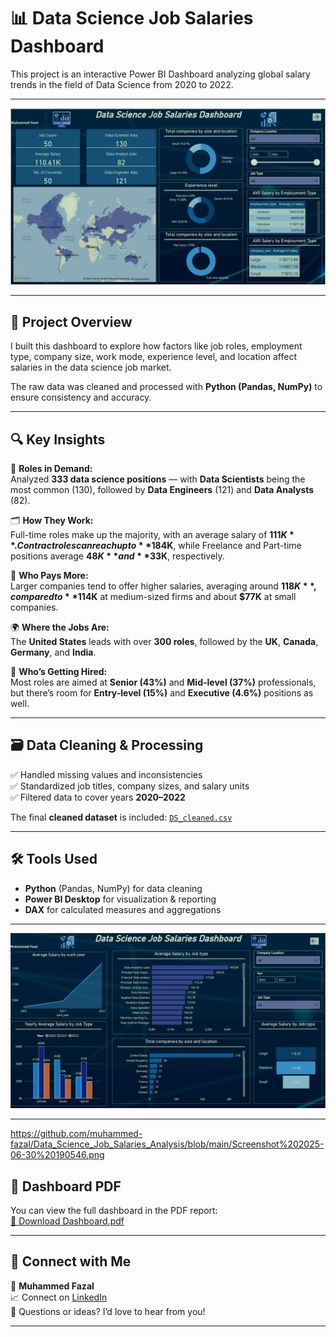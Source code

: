 # 📊 Data Science Job Salaries Dashboard

This project is an interactive Power BI Dashboard analyzing global salary trends in the field of Data Science from 2020 to 2022.

---

![Dashboard Screenshot](https://github.com/muhammed-fazal/Data_Science_Job_Salaries_Analysis/blob/main/Screenshot%202025-06-30%20190533.png)

---
## 📌 Project Overview

I built this dashboard to explore how factors like job roles, employment type, company size, work mode, experience level, and location affect salaries in the data science job market.

The raw data was cleaned and processed with **Python (Pandas, NumPy)** to ensure consistency and accuracy.

---

## 🔍 Key Insights

💼 **Roles in Demand:**  
Analyzed **333 data science positions** — with **Data Scientists** being the most common (130), followed by **Data Engineers** (121) and **Data Analysts** (82).

🗂️ **How They Work:**  
Full-time roles make up the majority, with an average salary of **$111K**. Contract roles can reach up to **$184K**, while Freelance and Part-time positions average **$48K** and **$33K**, respectively.

🏢 **Who Pays More:**  
Larger companies tend to offer higher salaries, averaging around **$118K**, compared to **$114K** at medium-sized firms and about **$77K** at small companies.

🌍 **Where the Jobs Are:**  
The **United States** leads with over **300 roles**, followed by the **UK**, **Canada**, **Germany**, and **India**.

🎯 **Who’s Getting Hired:**  
Most roles are aimed at **Senior (43%)** and **Mid-level (37%)** professionals, but there’s room for **Entry-level (15%)** and **Executive (4.6%)** positions as well.

---

## 🗃️ Data Cleaning & Processing

✅ Handled missing values and inconsistencies  
✅ Standardized job titles, company sizes, and salary units  
✅ Filtered data to cover years **2020–2022**

The final **cleaned dataset** is included: [`DS_cleaned.csv`](./DS_cleaned.csv)

---

## 🛠 Tools Used

- **Python** (Pandas, NumPy) for data cleaning
- **Power BI Desktop** for visualization & reporting
- **DAX** for calculated measures and aggregations

---

![Dashboard Screenshot](https://github.com/muhammed-fazal/Data_Science_Job_Salaries_Analysis/blob/main/Screenshot%202025-06-30%20190546.png)

---
https://github.com/muhammed-fazal/Data_Science_Job_Salaries_Analysis/blob/main/Screenshot%202025-06-30%20190546.png
## 📑 Dashboard PDF

You can view the full dashboard in the PDF report:  
[📄 Download Dashboard.pdf](./Dashboard.pdf)

---

## 🔗 Connect with Me

👋 **Muhammed Fazal**  
📈 Connect on [LinkedIn](https://www.linkedin.com/in/muhammed-fazal/)  
💬 Questions or ideas? I’d love to hear from you!

---

